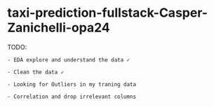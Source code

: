 # taxi-prediction-fullstack-Casper-Zanichelli-opa24

TODO:
    
    - EDA explore and understand the data ✓
    
    - Clean the data ✓

    - Looking for Outliers in my traning data 

    - Correlation and drop irrelevant columns